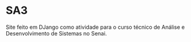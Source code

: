 # SA3
Site feito em DJango como atividade para o curso técnico de Análise e Desenvolvimento de Sistemas no Senai.
